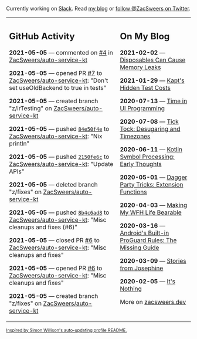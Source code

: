 Currently working on [Slack](https://slack.com/). Read [my blog](https://zacsweers.dev/) or [follow @ZacSweers on Twitter](https://twitter.com/ZacSweers).

<table><tr><td valign="top" width="60%">

## GitHub Activity
<!-- githubActivity starts -->
**2021-05-05** — commented on [#4](https://github.com/ZacSweers/auto-service-kt/issues/4#issuecomment-833153346) in [ZacSweers/auto-service-kt](https://api.github.com/repos/ZacSweers/auto-service-kt)

**2021-05-05** — opened PR [#7](https://api.github.com/repos/ZacSweers/auto-service-kt/pulls/7) to [ZacSweers/auto-service-kt](https://api.github.com/repos/ZacSweers/auto-service-kt): "Don't set useOldBackend to true in tests"

**2021-05-05** — created branch "z/irTesting" on [ZacSweers/auto-service-kt](https://api.github.com/repos/ZacSweers/auto-service-kt)

**2021-05-05** — pushed [`84e50f4e`](https://github.com/ZacSweers/auto-service-kt/commit/84e50f4e896df4577939675f7c60162346bf4798) to [ZacSweers/auto-service-kt](https://api.github.com/repos/ZacSweers/auto-service-kt): "Nix println"

**2021-05-05** — pushed [`2150fe6c`](https://github.com/ZacSweers/auto-service-kt/commit/2150fe6c3df69d5d31f81c3eb3f91fba5dad6e05) to [ZacSweers/auto-service-kt](https://api.github.com/repos/ZacSweers/auto-service-kt): "Update APIs"

**2021-05-05** — deleted branch "z/fixes" on [ZacSweers/auto-service-kt](https://api.github.com/repos/ZacSweers/auto-service-kt)

**2021-05-05** — pushed [`8b4c6ad8`](https://github.com/ZacSweers/auto-service-kt/commit/8b4c6ad8715f0deaacd8ffd5096a4f2cc360aae4) to [ZacSweers/auto-service-kt](https://api.github.com/repos/ZacSweers/auto-service-kt): "Misc cleanups and fixes (#6)"

**2021-05-05** — closed PR [#6](https://api.github.com/repos/ZacSweers/auto-service-kt/pulls/6) to [ZacSweers/auto-service-kt](https://api.github.com/repos/ZacSweers/auto-service-kt): "Misc cleanups and fixes"

**2021-05-05** — opened PR [#6](https://api.github.com/repos/ZacSweers/auto-service-kt/pulls/6) to [ZacSweers/auto-service-kt](https://api.github.com/repos/ZacSweers/auto-service-kt): "Misc cleanups and fixes"

**2021-05-05** — created branch "z/fixes" on [ZacSweers/auto-service-kt](https://api.github.com/repos/ZacSweers/auto-service-kt)
<!-- githubActivity ends -->
</td><td valign="top" width="40%">

## On My Blog
<!-- blog starts -->
**2021-02-02** — [Disposables Can Cause Memory Leaks](https://www.zacsweers.dev/disposables-can-cause-memory-leaks/)

**2021-01-29** — [Kapt's Hidden Test Costs](https://www.zacsweers.dev/kapts-hidden-test-costs/)

**2020-07-13** — [Time in UI Programming](https://www.zacsweers.dev/time-in-ui/)

**2020-07-08** — [Tick Tock: Desugaring and Timezones](https://www.zacsweers.dev/ticktock-desugaring-timezones/)

**2020-06-11** — [Kotlin Symbol Processing: Early Thoughts](https://www.zacsweers.dev/kotlin-symbol-processor-early-thoughts/)

**2020-05-01** — [Dagger Party Tricks: Extension Functions](https://www.zacsweers.dev/dagger-party-tricks-extension-functions/)

**2020-04-03** — [Making My WFH Life Bearable](https://www.zacsweers.dev/making-wfh-life-bearable/)

**2020-03-16** — [Android's Built-in ProGuard Rules: The Missing Guide](https://www.zacsweers.dev/android-proguard-rules/)

**2020-03-09** — [Stories from Josephine](https://www.zacsweers.dev/stories-from-josephine/)

**2020-02-05** — [It's Nothing](https://www.zacsweers.dev/its-nothing/)
<!-- blog ends -->
More on [zacsweers.dev](https://zacsweers.dev/)
</td></tr></table>

<sub><a href="https://simonwillison.net/2020/Jul/10/self-updating-profile-readme/">Inspired by Simon Willison's auto-updating profile README.</a></sub>